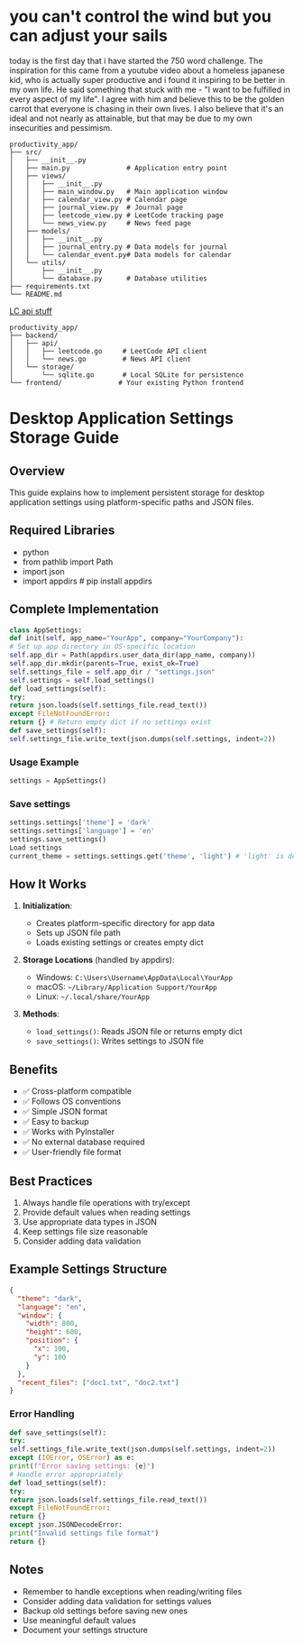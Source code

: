# you can't control the wind but you can adjust your sails

today is the first day that i have started the 750 word challenge. The inspiration for this came from a youtube video about a homeless japanese kid, who is actually super productive and i found it inspiring to be better in my own life. He said something that stuck with me - "I want to be fulfilled in every aspect of my life". I agree with him and believe this to be the golden carrot that everyone is chasing in their own lives. I also believe that it's an ideal and not nearly as attainable, but that may be due to my own insecurities and pessimism.

```
productivity_app/
├── src/
│   ├── __init__.py
│   ├── main.py              # Application entry point
│   ├── views/
│   │   ├── __init__.py
│   │   ├── main_window.py   # Main application window
│   │   ├── calendar_view.py # Calendar page
│   │   ├── journal_view.py  # Journal page
│   │   ├── leetcode_view.py # LeetCode tracking page
│   │   └── news_view.py     # News feed page
│   ├── models/
│   │   ├── __init__.py
│   │   ├── journal_entry.py # Data models for journal
│   │   └── calendar_event.py# Data models for calendar
│   └── utils/
│       ├── __init__.py
│       └── database.py      # Database utilities
├── requirements.txt
└── README.md
```

[LC api stuff](https://github.com/akarsh1995/leetcode-graphql-queries)

```
productivity_app/
├── backend/
│   ├── api/
│   │   ├── leetcode.go     # LeetCode API client
│   │   └── news.go         # News API client
│   └── storage/
│       └── sqlite.go       # Local SQLite for persistence
└── frontend/              # Your existing Python frontend
```

# Desktop Application Settings Storage Guide

## Overview

This guide explains how to implement persistent storage for desktop application settings using platform-specific paths and JSON files.

## Required Libraries

- python
- from pathlib import Path
- import json
- import appdirs # pip install appdirs

## Complete Implementation

```python
class AppSettings:
def init(self, app_name="YourApp", company="YourCompany"):
# Set up app directory in OS-specific location
self.app_dir = Path(appdirs.user_data_dir(app_name, company))
self.app_dir.mkdir(parents=True, exist_ok=True)
self.settings_file = self.app_dir / "settings.json"
self.settings = self.load_settings()
def load_settings(self):
try:
return json.loads(self.settings_file.read_text())
except FileNotFoundError:
return {} # Return empty dict if no settings exist
def save_settings(self):
self.settings_file.write_text(json.dumps(self.settings, indent=2))
```

### Usage Example

```python
settings = AppSettings()
```

### Save settings

```python
settings.settings['theme'] = 'dark'
settings.settings['language'] = 'en'
settings.save_settings()
Load settings
current_theme = settings.settings.get('theme', 'light') # 'light' is default
```

## How It Works

1. **Initialization**:

   - Creates platform-specific directory for app data
   - Sets up JSON file path
   - Loads existing settings or creates empty dict

2. **Storage Locations** (handled by appdirs):

   - Windows: `C:\Users\Username\AppData\Local\YourApp`
   - macOS: `~/Library/Application Support/YourApp`
   - Linux: `~/.local/share/YourApp`

3. **Methods**:
   - `load_settings()`: Reads JSON file or returns empty dict
   - `save_settings()`: Writes settings to JSON file

## Benefits

- ✅ Cross-platform compatible
- ✅ Follows OS conventions
- ✅ Simple JSON format
- ✅ Easy to backup
- ✅ Works with PyInstaller
- ✅ No external database required
- ✅ User-friendly file format

## Best Practices

1. Always handle file operations with try/except
2. Provide default values when reading settings
3. Use appropriate data types in JSON
4. Keep settings file size reasonable
5. Consider adding data validation

## Example Settings Structure

```json
{
  "theme": "dark",
  "language": "en",
  "window": {
    "width": 800,
    "height": 600,
    "position": {
      "x": 100,
      "y": 100
    }
  },
  "recent_files": ["doc1.txt", "doc2.txt"]
}
```

### Error Handling

```python
def save_settings(self):
try:
self.settings_file.write_text(json.dumps(self.settings, indent=2))
except (IOError, OSError) as e:
print(f"Error saving settings: {e}")
# Handle error appropriately
def load_settings(self):
try:
return json.loads(self.settings_file.read_text())
except FileNotFoundError:
return {}
except json.JSONDecodeError:
print("Invalid settings file format")
return {}
```

## Notes

- Remember to handle exceptions when reading/writing files
- Consider adding data validation for settings values
- Backup old settings before saving new ones
- Use meaningful default values
- Document your settings structure
